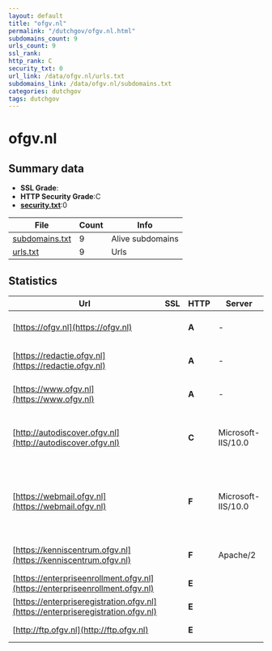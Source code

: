 ```yaml
---
layout: default
title: "ofgv.nl"
permalink: "/dutchgov/ofgv.nl.html"
subdomains_count: 9
urls_count: 9
ssl_rank: 
http_rank: C
security_txt: 0
url_link: /data/ofgv.nl/urls.txt
subdomains_link: /data/ofgv.nl/subdomains.txt
categories: dutchgov
tags: dutchgov
---
```



# ofgv.nl
## Summary data


 - **SSL Grade**:
 - **HTTP Security Grade**:C
 - **[security.txt](https://www.digitaleoverheid.nl/nieuws/standaard-security-txt-nu-verplicht-voor-overheid/)**:0


| File       | Count | Info |
|------------|-------|------|
|[subdomains.txt](/DutchGovScope/data/ofgv.nl/subdomains.txt)|9|Alive subdomains|
|[urls.txt](/DutchGovScope/data/ofgv.nl/urls.txt)|9|Urls|


## Statistics


| Url | SSL | HTTP | Server | Cookie | HSTS | CORS | CTO | CSP | XFO | XXP | RP |FP| Tech |Title |
|--------|-------|-------|------|------|------|------|------|------|------|------|------|------|------|------|
|[https://ofgv.nl](https://ofgv.nl)| | **A**|-| |:white_check_mark: | | | :white_check_mark:| :white_check_mark: | :white_check_mark: | :white_check_mark: | |HSTS Microsoft ASP.NET:-|Object moved|
|[https://redactie.ofgv.nl](https://redactie.ofgv.nl)| | **A**|-|:white_check_mark: |:white_check_mark: | | | :white_check_mark:| :white_check_mark: | :white_check_mark: | :white_check_mark: | |HSTS Microsoft ASP.NET:-|Object moved|
|[https://www.ofgv.nl](https://www.ofgv.nl)| | **A**|-| |:white_check_mark: | | | :white_check_mark:| :white_check_mark: | :white_check_mark: | :white_check_mark: | |HSTS Microsoft ASP.NET:-|OFGV - Omgevings...|
|[http://autodiscover.ofgv.nl](http://autodiscover.ofgv.nl)| | **C**|Microsoft-IIS/10.0| |:white_check_mark: | | | | | | :white_check_mark: | |IIS:10.0 Microsoft ASP.NET Windows Server||
|[https://webmail.ofgv.nl](https://webmail.ofgv.nl)| | **F**|Microsoft-IIS/10.0| | | | | | | | :white_check_mark: | |HSTS HTTP/3 IIS:10.0 Microsoft ASP.NET Windows Server||
|[https://kenniscentrum.ofgv.nl](https://kenniscentrum.ofgv.nl)| | **F**|Apache/2| | | | | | | | :white_check_mark: | |Apache HTTP Server:2|301 Moved Perman...|
|[https://enterpriseenrollment.ofgv.nl](https://enterpriseenrollment.ofgv.nl)| | **E**|| | | | | | | | :white_check_mark: | |HSTS||
|[https://enterpriseregistration.ofgv.nl](https://enterpriseregistration.ofgv.nl)| | **E**|| | | | | | | | :white_check_mark: | |||
|[http://ftp.ofgv.nl](http://ftp.ofgv.nl)| | **E**|| | | | | | | | :white_check_mark: | |Microsoft HTTPAPI:2.0||


